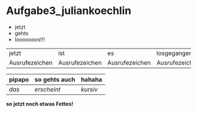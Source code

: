 # Aufgabe3_juliankoechlin
* jetzt
* gehts
* looooooos!!!

<table>
<tr>
<td>jetzt</td>
<td>ist</td>
<td>es</td>
<td>losgegangen</td>
</tr>
<tr>
<td>Ausrufezeichen </td>
<td>Ausrufezeichen </td>
<td>Ausrufezeichen </td>
<td>Ausrufezeichen </td>
</tr>
</table>

pipapo|so gehts auch|hahaha
----------|---------|--------|
*das*|*erscheint*|*kursiv*

**so jetzt noch etwas Fettes!**
